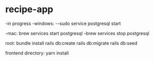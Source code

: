 # recipe-app

-in progress 
-windows:
--sudo service postgresql start

-mac:
brew services start postgresql
-brew services stop postgresql

root:
bundle install
rails db:create
rails db:migrate
rails db:seed

frontend directory:
yarn install